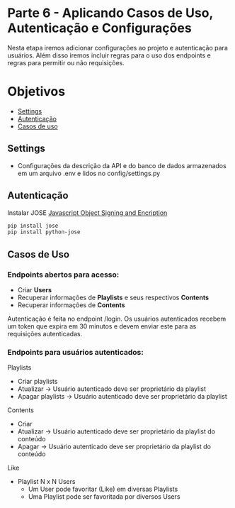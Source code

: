 # Parte 6 - Aplicando Casos de Uso, Autenticação e Configurações
Nesta etapa iremos adicionar configurações ao projeto e autenticação para usuários. Além disso iremos incluir regras para o uso dos endpoints e regras para permitir ou não requisições.

# Objetivos
- [Settings](#settings)
- [Autenticação](#autenticação)
- [Casos de uso](#casos-de-uso)

## Settings
- Configurações da descrição da API e do banco de dados armazenados em um arquivo .env e lidos no config/settings.py

## Autenticação

Instalar JOSE [Javascript Object Signing and Encription](#https://jose.readthedocs.io/en/latest/#javascript-object-signing-and-encryption-jose)

```bash
pip install jose
pip install python-jose
```

## Casos de Uso

### Endpoints abertos para acesso:

- Criar **Users**
- Recuperar informações de  **Playlists**  e seus respectivos **Contents**
- Recuperar informações de **Contents**

Autenticação é feita no endpoint /login. Os usuários autenticados recebem um token que expira em 30 minutos e devem enviar este para as requisições autenticadas.

### Endpoints para usuários autenticados:

Playlists

- Criar playlists 
- Atualizar         -> Usuário autenticado deve ser proprietário da playlist
- Apagar playlists  -> Usuário autenticado deve ser proprietário da playlist


Contents
- Criar 
- Atualizar -> Usuário autenticado deve ser proprietário da playlist do conteúdo
- Apagar    -> Usuário autenticado deve ser proprietário da playlist do conteúdo

Like 
- Playlist N x N Users
    - Um User pode favoritar (Like) em diversas Playlists
    - Uma Playlist pode ser favoritada por diversos Users